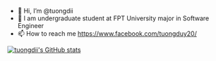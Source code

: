 - 👋 Hi, I’m @tuongdii
- 🌱 I am undergraduate student at FPT University major in Software Engineer
- 📫 How to reach me https://www.facebook.com/tuongduy20/

<!---
tuongdii/tuongdii is a ✨ special ✨ repository because its `README.md` (this file) appears on your GitHub profile.
You can click the Preview link to take a look at your changes.
--->
[![tuongdii's GitHub stats](https://github-readme-stats.vercel.app/api?username=tuongdii&theme=radical)](https://github.com/anuraghazra/github-readme-stats)
